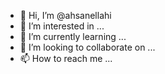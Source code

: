 - 👋 Hi, I’m @ahsanellahi
- 👀 I’m interested in ...
- 🌱 I’m currently learning ...
- 💞️ I’m looking to collaborate on ...
- 📫 How to reach me ...

<!---
ahsanellahi/ahsanellahi is a ✨ special ✨ repository because its `README.md` (this file) appears on your GitHub profile.
You can click the Preview link to take a look at your changes.
--->
